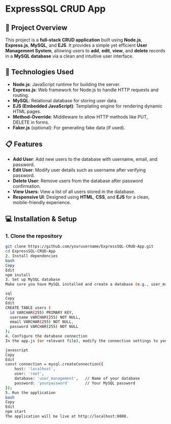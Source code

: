 # **ExpressSQL CRUD App**

## 🚀 **Project Overview**
This project is a **full-stack CRUD application** built using **Node.js**, **Express.js**, **MySQL**, and **EJS**. It provides a simple yet efficient **User Management System**, allowing users to **add**, **edit**, **view**, and **delete** records in a **MySQL database** via a clean and intuitive user interface.

## 🔧 **Technologies Used**
- **Node.js**: JavaScript runtime for building the server.
- **Express.js**: Web framework for Node.js to handle HTTP requests and routing.
- **MySQL**: Relational database for storing user data.
- **EJS (Embedded JavaScript)**: Templating engine for rendering dynamic HTML pages.
- **Method-Override**: Middleware to allow HTTP methods like PUT, DELETE in forms.
- **Faker.js** (optional): For generating fake data (if used).

## 📋 **Features**
- **Add User**: Add new users to the database with username, email, and password.
- **Edit User**: Modify user details such as username after verifying password.
- **Delete User**: Remove users from the database after password confirmation.
- **View Users**: View a list of all users stored in the database.
- **Responsive UI**: Designed using **HTML**, **CSS**, and **EJS** for a clean, mobile-friendly experience.
  
## 💻 **Installation & Setup**

### 1. **Clone the repository**
```bash
git clone https://github.com/yourusername/ExpressSQL-CRUD-App.git
cd ExpressSQL-CRUD-App
2. Install dependencies
bash
Copy
Edit
npm install
3. Set up MySQL database
Make sure you have MySQL installed and create a database (e.g., user_management). Use the following SQL query to create a users table:

sql
Copy
Edit
CREATE TABLE users (
  id VARCHAR(255) PRIMARY KEY,
  username VARCHAR(255) NOT NULL,
  email VARCHAR(255) NOT NULL,
  password VARCHAR(255) NOT NULL
);
4. Configure the database connection
In the app.js (or relevant file), modify the connection settings to your MySQL credentials:

javascript
Copy
Edit
const connection = mysql.createConnection({
    host: 'localhost',
    user: 'root',
    database: 'user_management',   // Name of your database
    password: 'yourpassword'       // Your MySQL password
});
5. Run the application
bash
Copy
Edit
npm start
The application will be live at http://localhost:8080.
